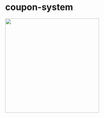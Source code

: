 # coupon-system


<img src="https://user-images.githubusercontent.com/113261408/224430445-337c8c38-0855-47a1-bb5a-0351b1f3701b.gif"  width="300"/>
